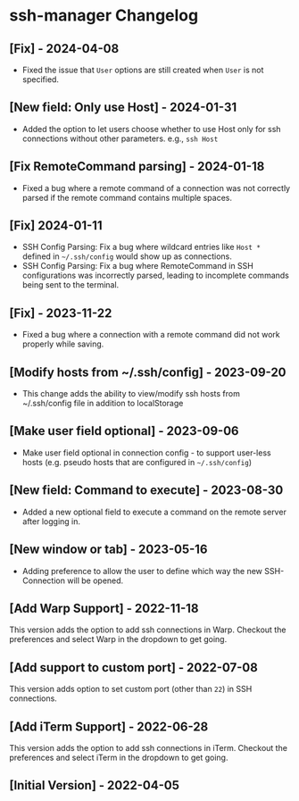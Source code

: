 # ssh-manager Changelog

## [Fix] - 2024-04-08

- Fixed the issue that `User` options are still created when `User` is not specified.

## [New field: Only use Host] - 2024-01-31

- Added the option to let users choose whether to use Host only for ssh connections without other parameters. e.g., `ssh Host`

## [Fix RemoteCommand parsing] - 2024-01-18

- Fixed a bug where a remote command of a connection was not correctly parsed if the remote command contains multiple spaces.

## [Fix] 2024-01-11

- SSH Config Parsing: Fix a bug where wildcard entries like `Host *` defined in `~/.ssh/config` would show up as connections.
- SSH Config Parsing: Fix a bug where RemoteCommand in SSH configurations was incorrectly parsed, leading to incomplete commands being sent to the terminal.

## [Fix] - 2023-11-22

- Fixed a bug where a connection with a remote command did not work properly while saving.

## [Modify hosts from  ~/.ssh/config] - 2023-09-20

- This change adds the ability to view/modify ssh hosts from ~/.ssh/config file in addition to localStorage

## [Make user field optional] - 2023-09-06

- Make user field optional in connection config - to support user-less hosts (e.g. pseudo hosts that are configured in `~/.ssh/config`)

## [New field: Command to execute] - 2023-08-30

- Added a new optional field to execute a command on the remote server after logging in.

## [New window or tab] - 2023-05-16

- Adding preference to allow the user to define which way the new SSH-Connection will be opened.

## [Add Warp Support] - 2022-11-18

This version adds the option to add ssh connections in Warp.
Checkout the preferences and select Warp in the dropdown to get going.

## [Add support to custom port] - 2022-07-08

This version adds option to set custom port (other than `22`) in SSH connections.

## [Add iTerm Support] - 2022-06-28

This version adds the option to add ssh connections in iTerm.
Checkout the preferences and select iTerm in the dropdown to get going.

## [Initial Version] - 2022-04-05
